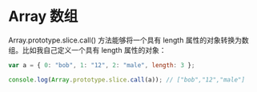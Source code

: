 # Array 数组

Array.prototype.slice.call() 方法能够将一个具有 length 属性的对象转换为数组。比如我自己定义一个具有 length 属性的对象：

```javascript
var a = { 0: "bob", 1: "12", 2: "male", length: 3 };

console.log(Array.prototype.slice.call(a)); // ["bob","12","male"]
```
